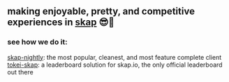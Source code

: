 ## making enjoyable, pretty, and competitive experiences in [skap](skap.io) 😎👾

### see how we do it:
[skap-nightly](https://github.com/premiering/SkapNightly): the most popular, cleanest, and most feature complete client
[tokei-skap](https://github.com/premiering/tokei-skap): a leaderboard solution for skap.io, the only official leaderboard out there
